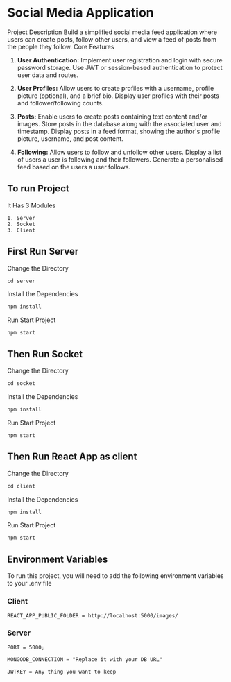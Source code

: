 # Social Media Application

Project Description
Build a simplified social media feed application where users can create posts, follow other
users, and view a feed of posts from the people they follow.
Core Features
1. **User Authentication:** Implement user registration and login with secure password storage.
 Use JWT or session-based authentication to protect user data and routes.

2. **User Profiles:** Allow users to create profiles with a username, profile picture (optional), and a
brief bio.
Display user profiles with their posts and follower/following counts.

3. **Posts:** Enable users to create posts containing text content and/or images.
Store posts in the database along with the associated user and timestamp.
Display posts in a feed format, showing the author's profile picture, username,
and post content.

4. **Following:** Allow users to follow and unfollow other users.
Display a list of users a user is following and their followers.
Generate a personalised feed based on the users a user follows.

## To run Project

It Has 3 Modules

    1. Server
    2. Socket
    3. Client 
## First Run Server

Change the Directory
```javaScript
cd server
```

Install the Dependencies
```bash 
npm install
```

Run Start Project
```
npm start
```

## Then Run Socket

Change the Directory
```javaScript
cd socket
```

Install the Dependencies
```bash 
npm install
```

Run Start Project
```
npm start
```

## Then Run React App as client

Change the Directory
```javaScript
cd client
```

Install the Dependencies
```bash 
npm install
```

Run Start Project
```
npm start
```


## Environment Variables

To run this project, you will need to add the following environment variables to your .env file

### Client

`REACT_APP_PUBLIC_FOLDER = http://localhost:5000/images/`

### Server

`PORT = 5000;`

`MONGODB_CONNECTION = "Replace it with your DB URL"`

`JWTKEY = Any thing you want to keep`
